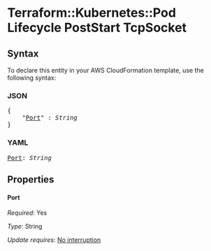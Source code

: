 # Terraform::Kubernetes::Pod Lifecycle PostStart TcpSocket

## Syntax

To declare this entity in your AWS CloudFormation template, use the following syntax:

### JSON

<pre>
{
    "<a href="#port" title="Port">Port</a>" : <i>String</i>
}
</pre>

### YAML

<pre>
<a href="#port" title="Port">Port</a>: <i>String</i>
</pre>

## Properties

#### Port

_Required_: Yes

_Type_: String

_Update requires_: [No interruption](https://docs.aws.amazon.com/AWSCloudFormation/latest/UserGuide/using-cfn-updating-stacks-update-behaviors.html#update-no-interrupt)


